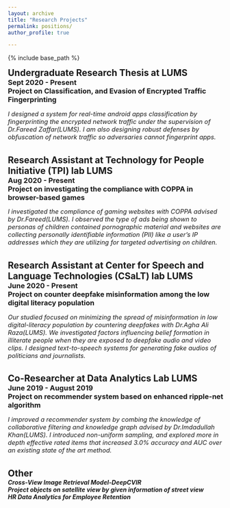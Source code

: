 ```yaml
---
layout: archive
title: "Research Projects"
permalink: positions/
author_profile: true

---
```


<style type='text/css'> 
h2, h3, h4, h5, h6 {margin: 0;}
.br {display: block; margin-bottom: 0em; margin: 0;} 
</style>

{% include base_path %}

## Undergraduate Research Thesis at LUMS 
### Sept 2020 - Present 
### Project on Classification, and Evasion of Encrypted Traffic Fingerprinting

<p style="font-size:11pt; font-style:italic">
   I designed a system for real-time android apps classification by fingerprinting the encrypted network traffic under the supervision of Dr.Fareed Zaffar(LUMS). I am also designing robust defenses by obfuscation of network traffic so adversaries cannot fingerprint apps.
</p>
<br/>

## Research Assistant at Technology for People Initiative (TPI) lab LUMS
### Aug 2020 - Present  
### Project on investigating the compliance with COPPA in browser-based games
<p style="font-size:11pt; font-style:italic">
   I investigated the compliance of gaming websites with COPPA advised by Dr.Fareed(LUMS). I observed the type of ads being shown to personas of children contained pornographic material and websites are collecting personally identifiable information (PII) like a user’s IP addresses which they are utilizing for targeted advertising on children.
</p>
<br/>



##  Research Assistant at Center for Speech and Language Technologies (CSaLT) lab LUMS
### June 2020 - Present  
### Project on counter deepfake misinformation among the low digital literacy population

<p style="font-size:11pt; font-style:italic">
   Our studied focused on minimizing the spread of misinformation in low digital-literacy population by countering deepfakes with Dr.Agha Ali Raza(LUMS). We investigated factors influencing belief formation in illiterate people when they are exposed to deepfake audio and video clips. I designed text-to-speech systems for generating fake audios of politicians and journalists.
</p>


<br/>


##  Co-Researcher at Data Analytics Lab LUMS
### June 2019 - August 2019
### Project on recommender system based on enhanced ripple-net algorithm
 
<p style="font-size:11pt; font-style:italic">
   I improved a recommender system by combing the knowledge of collaborative filtering and knowledge graph advised by Dr.Imdadullah Khan(LUMS). I introduced non-uniform sampling, and explored more in depth effective rated items that increased 3.0% accuracy and AUC over an existing state of the art method.
</p>
<br/>


##  Other
##### Cross-View Image Retrieval Model-DeepCVIR
##### Project objects on satellite view by given information of street view
##### HR Data Analytics for Employee Retention


